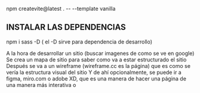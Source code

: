 npm createvite@latest . -- --template vanilla

## INSTALAR LAS DEPENDENCIAS
npm i sass -D ( el -D sirve para dependencia de desarrollo)

A la hora de desarrollar un sitio  (buscar imagenes de como se ve en google)
Se crea un mapa de sitio para saber como va a estar estructurado el sitio
Después se va a un wireframe (wireframe.cc es la página)
 que es como se vería la estructura visual del sitio 
 Y de ahí opcionalmente, se puede ir a figma, miro.com o adobe XD, que es una manera de hacer una página de una manera más interativa
 o 
